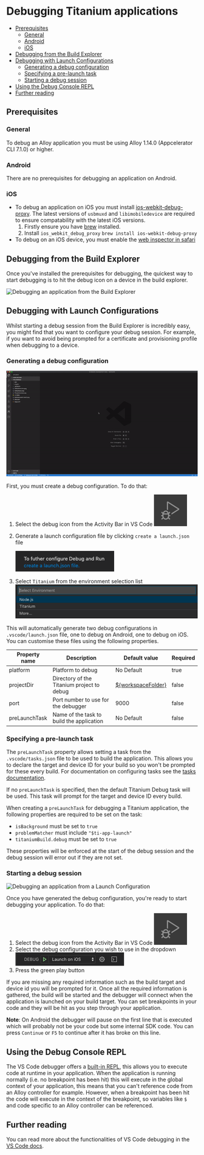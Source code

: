 # Debugging Titanium applications <!-- omit in toc -->

- [Prerequisites](#prerequisites)
	- [General](#general)
	- [Android](#android)
	- [iOS](#ios)
- [Debugging from the Build Explorer](#debugging-from-the-build-explorer)
- [Debugging with Launch Configurations](#debugging-with-launch-configurations)
	- [Generating a debug configuration](#generating-a-debug-configuration)
	- [Specifying a pre-launch task](#specifying-a-pre-launch-task)
	- [Starting a debug session](#starting-a-debug-session)
- [Using the Debug Console REPL](#using-the-debug-console-repl)
- [Further reading](#further-reading)

## Prerequisites

### General

To debug an Alloy application you must be using Alloy 1.14.0 (Appcelerator CLI 7.1.0) or higher.

### Android

There are no prerequisites for debugging an application on Android.

### iOS

- To debug an application on iOS you must install [ios-webkit-debug-proxy](https://github.com/google/ios-webkit-debug-proxy). The latest versions of `usbmuxd` and `libimobiledevice` are required to ensure compatability with the latest iOS versions.
  1. Firstly ensure you have [brew](https://brew.sh/) installed.
  2. Install `ios_webkit_debug_proxy` `brew install ios-webkit-debug-proxy`
- To debug on an iOS device, you must enable the [web inspector in safari](https://developer.apple.com/library/archive/documentation/AppleApplications/Conceptual/Safari_Developer_Guide/GettingStarted/GettingStarted.html#//apple_ref/doc/uid/TP40007874-CH2-SW8)

## Debugging from the Build Explorer

Once you've installed the prerequisites for debugging, the quickest way to start debugging is to hit the debug icon on a device in the build explorer.

![Debugging an application from the Build Explorer](./images/DebugFromBuildExplorer.gif)

## Debugging with Launch Configurations

Whilst starting a debug session from the Build Explorer is incredibly easy, you might find that you want to configure your debug session. For example, if you want to avoid being prompted for a certificate and provisioning profile when debugging to a device.

### Generating a debug configuration

![Generating Debug Configuration](./images/DebugConfiguration.gif)

First, you must create a debug configuration. To do that:

1. Select the debug icon from the Activity Bar in VS Code
    ![VS Code Debug Icon](./images/DebugIcon.png)
2. Generate a launch configuration file by clicking `create a launch.json` file

    ![Debug View Top Bar](./images/ConfigurationIcon.png)
3. Select `Titanium` from the environment selection list
    ![Debug Environment Selection](./images/EnvironmentSelect.png)

This will automatically generate two debug configurations in `.vscode/launch.json` file, one to debug on Android, one to debug on iOS. You can customise these files using the following properties.

| Property name | Description | Default value | Required |
| ------------- | ------------| ------------- | ---------- |
| platform | Platform to debug | No Default | true |
| projectDir | Directory of the Titanium project to debug | [${workspaceFolder}](https://code.visualstudio.com/docs/editor/variables-reference#_predefined-variables) | false |
| port | Port number to use for the debugger | 9000 | false |
| preLaunchTask | Name of the task to build the application | No Default | false |

### Specifying a pre-launch task

The `preLaunchTask` property allows setting a task from the `.vscode/tasks.json` file to be used to build the application. This allows you to declare the target and device ID for your build so you won't be prompted for these every build. For documentation on configuring tasks see the [tasks documentation](./tasks.md).

If no `preLaunchTask` is specified, then the default Titanium Debug task will be used. This task will prompt for the target and device ID every build.

When creating a `preLaunchTask` for debugging a Titanium application, the following properties are required to be set on the task:

- `isBackground` must be set to `true`
- `problemMatcher` must include `"$ti-app-launch"`
- `titaniumBuild.debug` must be set to `true`

These properties will be enforced at the start of the debug session and the debug session will error out if they are not set.

### Starting a debug session

![Debugging an application from a Launch Configuration](./images/DebuggingAnApplication.gif)

Once you have generated the debug configuration, you're ready to start debugging your application. To do that:

1. Select the debug icon from the Activity Bar in VS Code
    ![VS Code Debug Icon](./images/DebugIcon.png)
2. Select the debug configuration you wish to use in the dropdown
    ![VS Code Debug Configuration Dropdown](./images/ConfigurationSelect.png)
3. Press the green play button

If you are missing any required information such as the build target and device id you will be prompted for it. Once all the required information is gathered, the build will be started and the debugger will connect when the application is launched on your build target. You can set breakpoints in your code and they will be hit as you step through your application.

**Note**: On Android the debugger will pause on the first line that is executed which will probably not be your code but some internal SDK code. You can press `Continue` or `F5` to continue after it has broke on this line.

## Using the Debug Console REPL

The VS Code debugger offers a [built-in REPL](https://code.visualstudio.com/docs/editor/debugging#_debug-console-repl), this allows you to execute code at runtime in your application. When the application is running normally (i.e. no breakpoint has been hit) this will execute in the global context of your application, this means that you can't reference code from an Alloy controller for example. However, when a breakpoint has been hit the code will execute in the context of the breakpoint, so variables like `$` and code specific to an Alloy controller can be referenced.

## Further reading

You can read more about the functionalities of VS Code debugging in the [VS Code docs](https://code.visualstudio.com/docs/editor/debugging).
